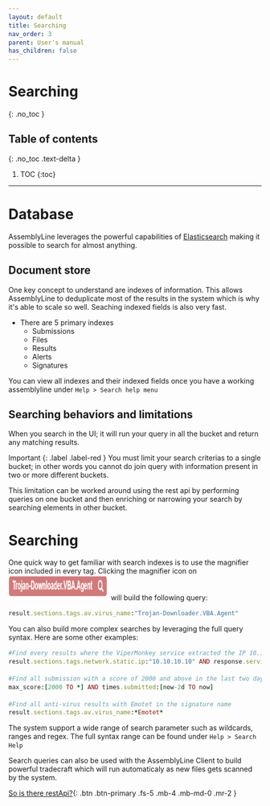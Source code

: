 ```yaml
---
layout: default
title: Searching
nav_order: 3
parent: User's manual
has_children: false
---
```


# Searching
{: .no_toc }


## Table of contents
{: .no_toc .text-delta }

1. TOC
{:toc}

---

# Database
AssemblyLine leverages the powerful capabilities of [Elasticsearch](https://www.elastic.co/) making it possible to search for almost anything.

## Document store
One key concept to understand are indexes of information. This allows AssemblyLine to deduplicate most of the results in the system which is why it's able to scale so well. Seaching indexed fields is also very fast.

- There are 5 primary indexes
    - Submissions
    - Files
    - Results
    - Alerts
    - Signatures

You can view all indexes and their indexed fields once you have a working assemblyline under `Help > Search help menu`

## Searching behaviors and limitations

When you search in the UI; it will run your query in all the bucket and return any matching results.


Important 
{: .label .label-red }
You must limit your search criterias to a single bucket; in other words you cannot do join query with information present in two or more different buckets. 

This limitation can be worked around using the rest api by performing queries on one bucket and then enriching or narrowing your search by searching elements in other bucket.

# Searching

One quick way to get familiar with search indexes is to use the magnifier icon included in every tag. Clicking the magnifier icon on <img src="./images/magnifier.png" height="50" width="200"/> will build the following query:

```ruby
result.sections.tags.av.virus_name:"Trojan-Downloader.VBA.Agent"
```

You can also build more complex searches by leveraging the full query syntax. Here are some other examples:


```ruby
#Find every results where the ViperMonkey service extracted the IP 10.10.10.10
result.sections.tags.network.static.ip:"10.10.10.10" AND response.service_name:ViperMonkey

#Find all submission with a score of 2000 and above in the last two days
max_score:[2000 TO *] AND times.submitted:[now-2d TO now]

#Find all anti-virus results with Emotet in the signature name
result.sections.tags.av.virus_name:*Emotet*
```
The system support a wide range of search parameter such as wildcards, ranges and regex. The full syntax range can be found under ```Help > Search Help```

Search queries can also be used with the AssemblyLine Client to build powerful tradecraft which will run automaticaly as new files gets scanned by the system.

[So is there restApi?](./assemblyline_client.html){: .btn .btn-primary .fs-5 .mb-4 .mb-md-0 .mr-2 }




